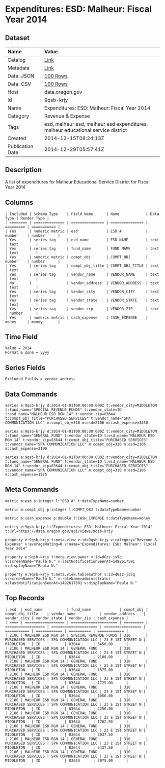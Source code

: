 # Expenditures: ESD: Malheur: Fiscal Year 2014

## Dataset

| Name | Value |
| :--- | :---- |
| Catalog | [Link](https://catalog.data.gov/dataset/expenditures-esd-malheur-fiscal-year-2014-c4996) |
| Metadata | [Link](https://data.oregon.gov/api/views/9qsb-krjy) |
| Data: JSON | [100 Rows](https://data.oregon.gov/api/views/9qsb-krjy/rows.json?max_rows=100) |
| Data: CSV | [100 Rows](https://data.oregon.gov/api/views/9qsb-krjy/rows.csv?max_rows=100) |
| Host | data.oregon.gov |
| Id | 9qsb-krjy |
| Name | Expenditures: ESD: Malheur: Fiscal Year 2014 |
| Category | Revenue & Expense |
| Tags | esd, malheur esd, malheur esd expenditures, malheur educational service district |
| Created | 2014-12-15T08:24:13Z |
| Publication Date | 2014-12-29T05:57:41Z |

## Description

A list of expenditures for Malheur Educational Service District for Fiscal Year 2014

## Columns

```ls
| Included | Schema Type    | Field Name      | Name            | Data Type | Render Type |
| ======== | ============== | =============== | =============== | ========= | =========== |
| Yes      | numeric metric | esd             | ESD #           | number    | number      |
| Yes      | series tag     | esd_name        | ESD NAME        | text      | text        |
| Yes      | series tag     | fund_name       | FUND NAME       | text      | text        |
| Yes      | numeric metric | compt_obj       | COMPT_OBJ       | number    | number      |
| Yes      | series tag     | compt_obj_title | COMPT_OBJ_TITLE | text      | text        |
| Yes      | series tag     | vendor_name     | VENDOR_NAME     | text      | text        |
| No       |                | vendor_address  | VENDOR_ADDRESS  | text      | text        |
| Yes      | series tag     | vendor_city     | VENDOR_CITY     | text      | text        |
| Yes      | series tag     | vendor_state    | VENDOR_STATE    | text      | text        |
| Yes      | series tag     | vendor_zip      | VENDOR_ZIP      | text      | number      |
| Yes      | numeric metric | cash_expense    | CASH_EXPENSE    | money     | money       |
```

## Time Field

```ls
Value = 2014
Format & Zone = yyyy
```

## Series Fields

```ls
Excluded Fields = vendor_address
```

## Data Commands

```ls
series e:9qsb-krjy d:2014-01-01T00:00:00.000Z t:vendor_city=MIDDLETON t:fund_name="SPECIAL REVENUE FUNDS" t:vendor_state=ID t:esd_name="MALHEUR ESD RGN 14" t:vendor_zip=83644 t:compt_obj_title="PURCHASED SERVICES" t:vendor_name="SPA COMMUNICATION LLC" m:compt_obj=310 m:esd=2106 m:cash_expense=3450

series e:9qsb-krjy d:2014-01-01T00:00:00.000Z t:vendor_city=MIDDLETON t:fund_name="GENERAL FUND" t:vendor_state=ID t:esd_name="MALHEUR ESD RGN 14" t:vendor_zip=83644 t:compt_obj_title="PURCHASED SERVICES" t:vendor_name="SPA COMMUNICATION LLC" m:compt_obj=310 m:esd=2106 m:cash_expense=2100

series e:9qsb-krjy d:2014-01-01T00:00:00.000Z t:vendor_city=MIDDLETON t:fund_name="GENERAL FUND" t:vendor_state=ID t:esd_name="MALHEUR ESD RGN 14" t:vendor_zip=83644 t:compt_obj_title="PURCHASED SERVICES" t:vendor_name="SPA COMMUNICATION LLC" m:compt_obj=310 m:esd=2106 m:cash_expense=1575
```

## Meta Commands

```ls
metric m:esd p:integer l:"ESD #" t:dataTypeName=number

metric m:compt_obj p:integer l:COMPT_OBJ t:dataTypeName=number

metric m:cash_expense p:double l:CASH_EXPENSE t:dataTypeName=money

entity e:9qsb-krjy l:"Expenditures: ESD: Malheur: Fiscal Year 2014" t:url=https://data.oregon.gov/api/views/9qsb-krjy

property e:9qsb-krjy t:meta.view v:id=9qsb-krjy v:category="Revenue & Expense" v:averageRating=0 v:name="Expenditures: ESD: Malheur: Fiscal Year 2014"

property e:9qsb-krjy t:meta.view.owner v:id=d6zz-js5q v:screenName="Paula N." v:lastNotificationSeenAt=1492617591 v:displayName="Paula N."

property e:9qsb-krjy t:meta.view.tableauthor v:id=d6zz-js5q v:screenName="Paula N." v:roleName=administrator v:lastNotificationSeenAt=1492617591 v:displayName="Paula N."
```

## Top Records

```ls
| esd  | esd_name           | fund_name             | compt_obj | compt_obj_title    | vendor_name           | vendor_address    | vendor_city | vendor_state | vendor_zip | cash_expense | 
| ==== | ================== | ===================== | ========= | ================== | ===================== | ================= | =========== | ============ | ========== | ============ | 
| 2106 | MALHEUR ESD RGN 14 | SPECIAL REVENUE FUNDS | 310       | PURCHASED SERVICES | SPA COMMUNICATION LLC | 23 E 1ST STREET N | MIDDLETON   | ID           | 83644      | 3450.00      | 
| 2106 | MALHEUR ESD RGN 14 | GENERAL FUND          | 310       | PURCHASED SERVICES | SPA COMMUNICATION LLC | 23 E 1ST STREET N | MIDDLETON   | ID           | 83644      | 2100.00      | 
| 2106 | MALHEUR ESD RGN 14 | GENERAL FUND          | 310       | PURCHASED SERVICES | SPA COMMUNICATION LLC | 23 E 1ST STREET N | MIDDLETON   | ID           | 83644      | 1575.00      | 
| 2106 | MALHEUR ESD RGN 14 | GENERAL FUND          | 310       | PURCHASED SERVICES | SPA COMMUNICATION LLC | 23 E 1ST STREET N | MIDDLETON   | ID           | 83644      | 1725.00      | 
| 2106 | MALHEUR ESD RGN 14 | GENERAL FUND          | 310       | PURCHASED SERVICES | SPA COMMUNICATION LLC | 23 E 1ST STREET N | MIDDLETON   | ID           | 83644      | 1050.00      | 
| 2106 | MALHEUR ESD RGN 14 | GENERAL FUND          | 310       | PURCHASED SERVICES | SPA COMMUNICATION LLC | 23 E 1ST STREET N | MIDDLETON   | ID           | 83644      | 2250.00      | 
| 2106 | MALHEUR ESD RGN 14 | GENERAL FUND          | 310       | PURCHASED SERVICES | SPA COMMUNICATION LLC | 23 E 1ST STREET N | MIDDLETON   | ID           | 83644      | 1762.50      | 
| 2106 | MALHEUR ESD RGN 14 | GENERAL FUND          | 310       | PURCHASED SERVICES | SPA COMMUNICATION LLC | 23 E 1ST STREET N | MIDDLETON   | ID           | 83644      | 3937.50      | 
| 2106 | MALHEUR ESD RGN 14 | GENERAL FUND          | 310       | PURCHASED SERVICES | SPA COMMUNICATION LLC | 23 E 1ST STREET N | MIDDLETON   | ID           | 83644      | 5437.50      | 
| 2106 | MALHEUR ESD RGN 14 | GENERAL FUND          | 310       | PURCHASED SERVICES | SPA COMMUNICATION LLC | 23 E 1ST STREET N | MIDDLETON   | ID           | 83644      | 3975.00      | 
```